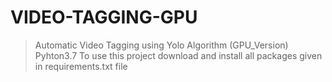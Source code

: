 # VIDEO-TAGGING-GPU
>Automatic Video Tagging using Yolo Algorithm (GPU_Version)
>Pyhton3.7
>To use this project download and install all packages given in requirements.txt file
